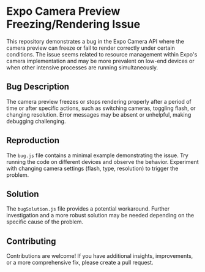 # Expo Camera Preview Freezing/Rendering Issue

This repository demonstrates a bug in the Expo Camera API where the camera preview can freeze or fail to render correctly under certain conditions. The issue seems related to resource management within Expo's camera implementation and may be more prevalent on low-end devices or when other intensive processes are running simultaneously.

## Bug Description

The camera preview freezes or stops rendering properly after a period of time or after specific actions, such as switching cameras, toggling flash, or changing resolution.  Error messages may be absent or unhelpful, making debugging challenging.

## Reproduction

The `bug.js` file contains a minimal example demonstrating the issue.  Try running the code on different devices and observe the behavior.  Experiment with changing camera settings (flash, type, resolution) to trigger the problem.

## Solution

The `bugSolution.js` file provides a potential workaround.  Further investigation and a more robust solution may be needed depending on the specific cause of the problem.

## Contributing

Contributions are welcome! If you have additional insights, improvements, or a more comprehensive fix, please create a pull request.